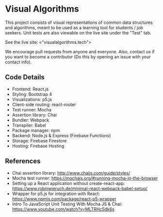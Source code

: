 # Visual Algorithms

This project consists of visual representations of common data structures and algorithms, meant to be used as a learning tool for students / job seekers. Unit tests are also viewable on the live site under the "Test" tab.

See the live site: <"visualalgorithms.tech">

We encourage pull requests from anyone and everyone. Also, contact us if you want to become a contributor (Do this by opening an issue with your contact info).

## Code Details

- Frontend: React.js
- Styling: Bootstrap 4
- Visualizations: p5.js
- Client-side routing: react-router
- Test runner: Mocha
- Assertion library: Chai
- Bundler: Webpack
- Transpiler: Babel
- Package manager: npm
- Backend: Node.js & Express (Firebase Functions)
- Storage: Firebase Firestore
- Hosting: Firebase Hosting

## References

- Chai assertion library: <http://www.chaijs.com/guide/styles/>
- Mocha test runner: <https://mochajs.org/#running-mocha-in-the-browser>
- Setting up a React application without create-react-app: <https://www.robinwieruch.de/minimal-react-webpack-babel-setup/>
- Wrapper for p5.js for integration with React: <https://www.npmjs.com/package/react-p5-wrapper>
- Intro To JavaScript Unit Testing With Mocha JS & Chai: <https://www.youtube.com/watch?v=MLTRHc5dk6s>
